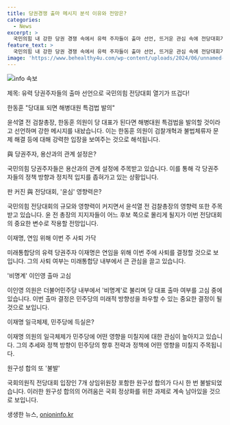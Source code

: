 ```yaml
---
title: 당권경쟁 출마 메시지 분석 이유와 전망은?
categories:
  - News
excerpt: >
  국민의힘 내 강한 당권 경쟁 속에서 유력 주자들이 출마 선언, 뜨거운 관심 속에 전당대회가 진행 중. 이재명의 사퇴 가능성, 이인영의 출마 고심 등 민주당 내부 이슈도 주목. 또한, 원구성 합의 문제와 상임위원회 구성에 대한 논의가 계속됨. 현재 상황에 대한 전문가의 의견도 듣고 있음.
feature_text: >
  국민의힘 내 강한 당권 경쟁 속에서 유력 주자들이 출마 선언, 뜨거운 관심 속에 전당대회가 진행 중. 이재명의 사퇴 가능성, 이인영의 출마 고심 등 민주당 내부 이슈도 주목. 또한, 원구성 합의 문제와 상임위원회 구성에 대한 논의가 계속됨. 현재 상황에 대한 전문가의 의견도 듣고 있음.
image: 'https://www.behealthy4u.com/wp-content/uploads/2024/06/unnamed-file.png'
---
```


<p><img src="https://www.behealthy4u.com/wp-content/uploads/2024/06/unnamed-file.png" alt="info 속보" /></p>

<p>제목: 유력 당권주자들의 출마 선언으로 국민의힘 전당대회 열기가 뜨겁다!</p>

<p>한동훈 "당대표 되면 해병대원 특검법 발의"</p>

<p>윤석열 전 검찰총장, 한동훈 의원이 당 대표가 된다면 해병대원 특검법을 발의할 것이라고 선언하며 강한 메시지를 내놨습니다. 이는 한동훈 의원이 검찰개혁과 불법체류자 문제 해결 등에 대해 강력한 입장을 보여주는 것으로 해석됩니다.</p>

<p>與 당권주자, 용산과의 관계 설정은?</p>

<p>국민의힘 당권주자들은 용산과의 관계 설정에 주목받고 있습니다. 이를 통해 각 당권주자들의 정책 방향과 정치적 입지를 좁혀가고 있는 상황입니다.</p>

<p>판 커진 與 전당대회, '윤심' 영향력은?</p>

<p>국민의힘 전당대회의 규모와 영향력이 커지면서 윤석열 전 검찰총장의 영향력 또한 주목받고 있습니다. 윤 전 총장의 지지자들이 어느 후보 쪽으로 몰리게 될지가 이번 전당대회의 중요한 변수로 작용할 전망입니다.</p>

<p>이재명, 연임 위해 이번 주 사퇴 가닥</p>

<p>미래통합당의 유력 당권주자 이재명은 연임을 위해 이번 주에 사퇴를 결정할 것으로 보입니다. 그의 사퇴 여부는 미래통합당 내부에서 큰 관심을 끌고 있습니다.</p>

<p>'비명계' 이인영 출마 고심</p>

<p>이인영 의원은 더불어민주당 내부에서 '비명계'로 불리며 당 대표 출마 여부를 고심 중에 있습니다. 이번 출마 결정은 민주당의 미래적 방향성을 좌우할 수 있는 중요한 결정이 될 것으로 보입니다.</p>

<p>이재명 일극체제, 민주당에 득실은?</p>

<p>이재명 의원의 일극체제가 민주당에 어떤 영향을 미칠지에 대한 관심이 높아지고 있습니다. 그의 추세와 정책 방향이 민주당의 향후 전략과 정책에 어떤 영향을 미칠지 주목됩니다.</p>

<p>원구성 합의 또 '불발'</p>

<p>국회의원직 전당대회 입장인 7개 상임위원장 포함한 원구성 합의가 다시 한 번 불발되었습니다. 이러한 원구성 합의의 어려움은 국회 정상화를 위한 과제로 계속 남아있을 것으로 보입니다.</p>
생생한 뉴스, <a href="https://onioninfo.kr" rel="dofollow">onioninfo.kr</a>


